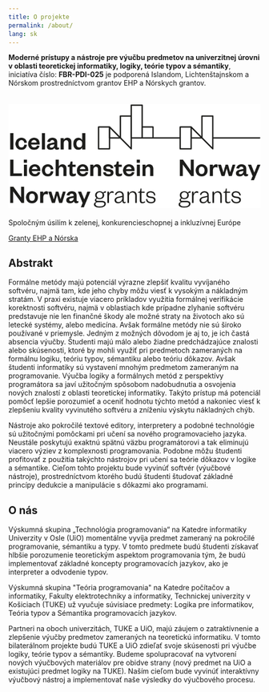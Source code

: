 ```yaml
---
title: O projekte
permalink: /about/
lang: sk
---
```



**Moderné prístupy a nástroje pre výučbu predmetov na univerzitnej úrovni v oblasti teoretickej informatiky, logiky, teórie typov a sémantiky**, iniciatíva číslo: **FBR-PDI-025** je podporená Islandom, Lichtenštajnskom a Nórskom prostredníctvom grantov EHP a Nórskych grantov. <br>
    <br>    
    <img src="/images/EEA-and-Norway_grants.png"/>
    <br>
    <br>
    Spoločným úsilím k zelenej, konkurencieschopnej a inkluzívnej Európe

  [Granty EHP a Nórska](https://www.eeagrants.sk/)


## Abstrakt

Formálne metódy majú potenciál výrazne zlepšiť kvalitu vyvíjaného softvéru, najmä tam, kde jeho chyby môžu viesť k vysokým a nákladným stratám. V praxi existuje viacero príkladov využitia formálnej verifikácie korektnosti softvéru, najmä v oblastiach kde prípadne zlyhanie softvéru predstavuje nie len finančné škody ale možné straty na životoch ako sú letecké systémy, alebo medicína. Avšak formálne metódy nie sú široko používané v priemysle. Jedným z možných dôvodom je aj to, je ich častá absencia výučby. Študenti majú málo alebo žiadne predchádzajúce znalosti alebo skúsenosti, ktoré by mohli využiť pri predmetoch zameraných na formálnu logiku, teóriu typov, sémantiku alebo teóriu dôkazov. Avšak študenti informatiky sú vystavení mnohým predmetom zameraným na programovanie. Výučba logiky a formálnych metód z perspektívy programátora sa javí užitočným spôsobom nadobudnutia a osvojenia nových znalostí z oblasti teoretickej informatiky. Takýto prístup má potenciál pomôcť lepšie porozumieť a oceniť hodnotu týchto metód a nakoniec viesť k zlepšeniu kvality vyvinutého softvéru a zníženiu výskytu nákladných chýb.

Nástroje ako pokročilé textové editory, interpretery a podobné technológie sú užitočnými pomôckami pri učení sa nového programovacieho jazyka. Neustále poskytujú exaktnú spätnú väzbu programátorovi a tak eliminujú viacero výziev z komplexnosti programovania. Podobne môžu študenti profitovať z použitia takýchto nástrojov pri učení sa teórie dôkazov v logike a sémantike. Cieľom tohto projektu bude vyvinúť softvér (výučbové nástroje), prostredníctvom ktorého budú študenti študovať základné princípy dedukcie a manipulácie s dôkazmi ako programami.

## O nás

Výskumná skupina „Technológia programovania“ na Katedre informatiky Univerzity v Osle (UiO) momentálne vyvíja predmet zameraný na pokročilé programovanie, sémantiku a typy. V tomto predmete budú študenti získavať hlbšie porozumenie teoretickým aspektom programovania tým, že budú implementovať základné koncepty programovacích jazykov, ako je interpreter a odvodenie typov.

Výskumná skupina "Teória programovania" na Katedre počítačov a informatiky, Fakulty elektrotechniky a informatiky, Technickej univerzity v Košiciach (TUKE) už vyučuje súvisiace predmety: Logika pre informatikov, Teória typov a Sémantika programovacích jazykov.

Partneri na oboch univerzitách, TUKE a UiO, majú záujem o zatraktívnenie a zlepšenie výučby predmetov zameraných na teoretickú informatiku. V tomto bilaterálnom projekte budú TUKE a UiO zdieľať svoje skúsenosti pri výučbe logiky, teórie typov a sémantiky. Budeme spolupracovať na vytvorení nových výučbových materiálov pre obidve strany (nový predmet na UiO a existujúci predmet logiky na TUKE). Naším cieľom bude vyvinúť interaktívny výučbový nástroj a implementovať naše výsledky do výučbového procesu.
